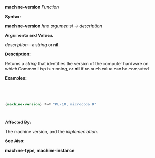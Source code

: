 **machine-version** *Function* 



**Syntax:** 



**machine-version** *hno argumentsi → description* 



**Arguments and Values:** 



*description*—a *string* or **nil**. 



**Description:** 



Returns a *string* that identifies the version of the computer hardware on which Common Lisp is running, or **nil** if no such value can be computed. 







 



 



**Examples:**
```lisp
 



(machine-version) *→* "KL-10, microcode 9" 




```
**Affected By:** 



The machine version, and the *implementation*. 



**See Also:** 



**machine-type**, **machine-instance** 



